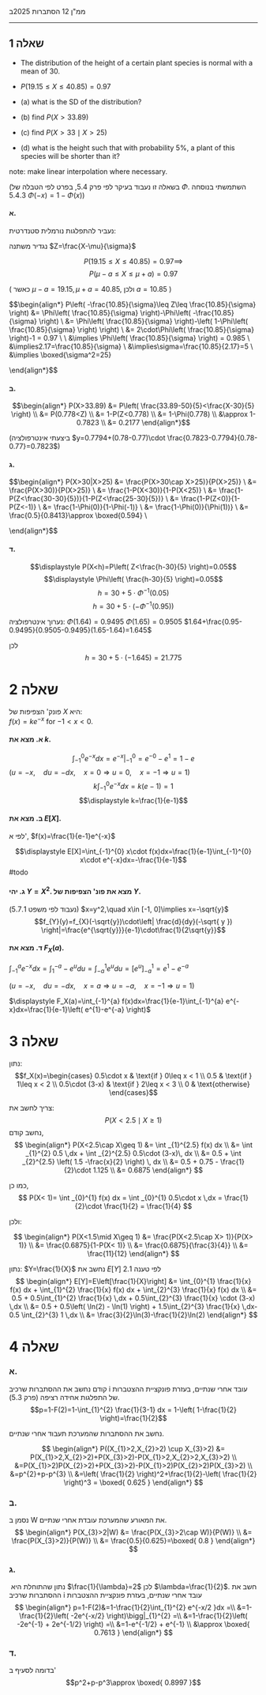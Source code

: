ממ"ן 12 
הסתברות
2025ב
___
## שאלה 1

- The distribution of the height of a certain plant species is normal with a mean of 30.
- $P(19.15\leq X\leq 40.85)=0.97$

- (a) what is the SD of the distribution?
- (b) find $P(X>33.89)$
- (c) find $P(X>33\mid X>25)$
- (d) what is the height such that with probability 5%, a plant of this species will be shorter than it?

note: make linear interpolation where necessary.

(בשאלה זו נעבוד בעיקר לפי פרק 5.4, בפרט לפי הטבלה של $\Phi$. השתמשתי בנוסחה 5.4.3 $\Phi(-x)=1-\Phi(x)$)
#### א.

נעביר להתפלגות נורמלית סטנדרטית:

נגדיר משתנה $Z=\frac{X-\mu}{\sigma}$

$$P(19.15\leq X\leq 40.85)=0.97\implies$$
$$P(\mu-a\leq X\leq \mu+a)=0.97$$

( כאשר $\mu-a=19.15,\mu+a=40.85$, ולכן $a=10.85$ )

$$\begin{align*}
P\left( -\frac{10.85}{\sigma}\leq Z\leq \frac{10.85}{\sigma} \right) &= \Phi\left( \frac{10.85}{\sigma} \right)-\Phi\left( -\frac{10.85}{\sigma} \right) \\
  &= \Phi\left( \frac{10.85}{\sigma} \right)-\left( 1-\Phi\left( \frac{10.85}{\sigma} \right) \right) \\
  &= 2\cdot\Phi\left( \frac{10.85}{\sigma} \right)-1 = 0.97 \\
  \\
&\implies \Phi\left( \frac{10.85}{\sigma} \right)  = 0.985 \\ 
&\implies2.17=\frac{10.85}{\sigma} \\
&\implies\sigma=\frac{10.85}{2.17}=5 \\
&\implies \boxed{\sigma^2=25}

\end{align*}$$ 
#### ב.

$$\begin{align*}
P(X>33.89) &= P\left( \frac{33.89-50}{5}<\frac{X-30}{5} \right) \\
&= P(0.778<Z) \\
&= 1-P(Z<0.778) \\
&= 1-\Phi(0.778) \\
&\approx 1-0.7823 \\
&= 0.2177
\end{align*}$$

(ביצעתי אינטרפולציה $y=0.7794+(0.78-0.77)\cdot \frac{0.7823-0.7794}{0.78-0.77}=0.7823$)
#### ג.

$$\begin{align*}
P(X>30|X>25) &= \frac{P(X>30\cap X>25)}{P(X>25)} \\
&= \frac{P(X>30)}{P(X>25)} \\
&= \frac{1-P(X<30)}{1-P(X<25)} \\
&= \frac{1-P(Z<\frac{30-30}{5})}{1-P(Z<\frac{25-30}{5})} \\
&= \frac{1-P(Z<0)}{1-P(Z<-1)} \\
&= \frac{1-\Phi(0)}{1-\Phi(-1)} \\
&= \frac{1-\Phi(0)}{\Phi(1))} \\
&= \frac{0.5}{0.8413}\approx \boxed{0.594} \\

\end{align*}$$

#### ד.
$$\displaystyle P(X<h)=P\left( Z<\frac{h-30}{5} \right)=0.05$$
$$\displaystyle \Phi\left( \frac{h-30}{5} \right)=0.05$$
$$\displaystyle h=30+5\cdot \Phi^{-1}(0.05)$$
$$\displaystyle h=30+5\cdot (-\Phi^{-1}(0.95))$$

נערוך אינטרפולציה:
$\Phi(1.64)=0.9495$
$\Phi(1.65)=0.9505$
$1.64+\frac{0.95-0.9495}{0.9505-0.9495}(1.65-1.64)=1.645$ 

לכן
$$\displaystyle h=30+5\cdot (-1.645)=21.775$$



# שאלה 2
פונק' הצפיפות של $X$ היא:   
$f(x)=ke^{-x}$ for $-1<x<0$.
#### א. מצא את $k$.

$$\displaystyle \int_{-1}^{0} e^{-x}dx=e^{-x}\bigg|_{-1}^{0}=e^{-0}-e^{1}=1-e$$ ($u=-x,\quad  du=-dx,\quad x=0\Rightarrow u=0,\quad x=-1\Rightarrow u=1$) 
$$\displaystyle k\int_{-1}^{0} e^{-x}dx=k(e-1)=1$$
$$\displaystyle k=\frac{1}{e-1}$$ 
#### ב. מצא את $E[X]$.
לפי א', $f(x)=\frac{1}{e-1}e^{-x}$ 

$$\displaystyle E[X]=\int_{-1}^{0} x\cdot f(x)dx=\frac{1}{e-1}\int_{-1}^{0} x\cdot e^{-x}dx=-\frac{1}{e-1}$$ #todo
#### ג. יהי $Y=X^2$. מצא את פונ' הצפיפות של $Y$. 
(נעבוד לפי משפט 5.7.1)
$x=y^2,\quad x\in [-1, 0]\implies  x=-\sqrt{y}$ 
$$f_{Y}(y)=f_{X}(-\sqrt{y})\cdot\left| \frac{d}{dy}(-\sqrt{ y })  \right|=\frac{e^{\sqrt{y}}}{e-1}\cdot\frac{1}{2\sqrt{y}}$$   
#### ד. מצא את $F_X(a)$.  


$\displaystyle\int_{-1}^{a} e^{-x}dx=\int_{1}^{-a} -e^{u}du=\int_{-a}^{1} e^{u}du=\left[ e^{u} \right]_{-a}^{1} = e^{1}-e^{-a}$ 

($u=-x,\quad du=-dx,\quad x=a\Rightarrow u=-a,\quad x=-1\Rightarrow u=1$) 

$\displaystyle F_X(a)=\int_{-1}^{a} f(x)dx=\frac{1}{e-1}\int_{-1}^{a} e^{-x}dx=\frac{1}{e-1}\left( e^{1}-e^{-a} \right)$ 
# שאלה 3

נתון:
$$f_X(x)=\begin{cases} 0.5\cdot x & \text{if } 0\leq x < 1 \\ 0.5 & \text{if } 1\leq x < 2 \\ 0.5\cdot (3-x) & \text{if } 2\leq x < 3 \\ 0 & \text{otherwise} \end{cases}$$

צריך לחשב את:
$$P(X<2.5\mid X\geq 1)$$
נחשב קודם,
$$
\begin{align*}
P(X<2.5\cap X\geq 1) 
&= \int _{1}^{2.5} f(x) dx \\
&= \int _{1}^{2} 0.5  \,dx + \int _{2}^{2.5} 0.5\cdot (3-x)\, dx \\
&=  0.5  + \int _{2}^{2.5} \left( 1.5 -\frac{x}{2} \right) \, dx \\
&=  0.5  + 0.75 - \frac{1}{2}\cdot 1.125 \\
&= 0.6875
\end{align*}
$$

כמו כן, 
$$
P(X< 1)= \int _{0}^{1} f(x) dx = \int _{0}^{1} 0.5\cdot x \,dx = \frac{1}{2}\cdot \frac{1}{2} = \frac{1}{4}
$$

ולכן:

$$
\begin{align*}
P(X<1.5\mid X\geq 1)
&= \frac{P(X<2.5\cap X> 1)}{P(X> 1)} \\
&= \frac{0.6875}{1-P(X< 1)} \\
&= \frac{0.6875}{\frac{3}{4}} \\
&= \frac{11}{12}
\end{align*} 
$$

נתון:  $Y=\frac{1}{X}$
נחשב את $E[Y]$
לפי טענה 2.1
$$
\begin{align*}
E[Y]=E\left[\frac{1}{X}\right]
&= \int_{0}^{1} \frac{1}{x} f(x) dx + \int_{1}^{2} \frac{1}{x} f(x) dx + \int_{2}^{3} \frac{1}{x} f(x) dx \\
&= 0.5 + 0.5\int_{1}^{2} \frac{1}{x}  \,dx + 0.5\int_{2}^{3} \frac{1}{x} \cdot (3-x) \,dx \\
&= 0.5 + 0.5\left( \ln(2) - \ln(1) \right) + 1.5\int_{2}^{3}  \frac{1}{x}  \,dx- 0.5 \int_{2}^{3}  1  \,dx \\
&= \frac{3}{2}\ln(3)-\frac{1}{2}\ln(2)  
\end{align*} 
$$
# שאלה 4

### א.

קודם נחשב את ההסתברות שרכיב i עובד אחרי שנתיים, בעזרת פונקציית ההצטברות של התפלגות אחידה רציפה (פרק 5.3).
$$p=1-F(2)=1-\int_{1}^{2} \frac{1}{3-1} dx = 1-\left( 1-\frac{1}{2} \right)=\frac{1}{2}$$

נחשב את ההסתברות שהמערכת תעבוד אחרי שנתיים.

$$
\begin{align*} 
P((X_{1}>2,X_{2}>2) \cup X_{3}>2) &= P(X_{1}>2,X_{2}>2)+P(X_{3}>2)-P(X_{1}>2,X_{2}>2,X_{3}>2) \\
&=P(X_{1}>2)P(X_{2}>2)+P(X_{3}>2)-P(X_{1}>2)P(X_{2}>2)P(X_{3}>2) \\
&=p^{2}+p-p^{3} \\ 
&=\left( \frac{1}{2} \right)^2+\frac{1}{2}-\left( \frac{1}{2} \right)^3 = \boxed{ 0.625 }
\end{align*} 
$$
### ב.
נסמן ב W את המאורע שהמערכת עובדת אחרי שנתיים.
$$
\begin{align*} 
P(X_{3}>2|W) &= \frac{P(X_{3}>2\cap W)}{P(W)} \\
&= \frac{P(X_{3}>2)}{P(W)} \\
&= \frac{0.5}{0.625}=\boxed{ 0.8 }
\end{align*} 
$$
### ג.

 נתון שהתוחלת היא $\frac{1}{\lambda}=2$  לכן $\lambda=\frac{1}{2}$.
חשב את ההסתברות שרכיב i עובד אחרי שנתיים, בעזרת פונקציית ההצטברות
$$
\begin{align*}
p=1-F(2)&=1-\frac{1}{2}\int_{1}^{2} e^{-x/2 }dx =\\
&=1-\frac{1}{2}\left( -2e^{-x/2} \right)\bigg|_{1}^{2} =\\
&=1-\frac{1}{2}\left( -2e^{-1} + 2e^{-1/2} \right) =\\
&=1-e^{-1/2} + e^{-1} \\
&\approx \boxed{ 0.7613 }
\end{align*}
$$

### ד.

בדומה לסעיף ב'
$$p^2+p-p^3\approx \boxed{ 0.8997 }$$




